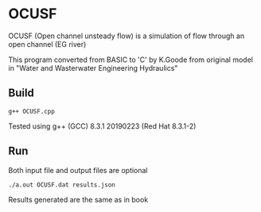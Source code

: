 
# OCUSF

OCUSF (Open channel unsteady flow) is a simulation of flow through an open channel (EG river) 

This program converted from BASIC to 'C' by K.Goode from original model in  "Water and Wasterwater Engineering Hydraulics"


## Build
```console
g++ OCUSF.cpp
```
Tested using g++ (GCC) 8.3.1 20190223 (Red Hat 8.3.1-2)


## Run
Both input file and output files are optional  
```console
./a.out OCUSF.dat results.json
```
Results generated are the same as in book

